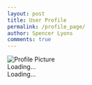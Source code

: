```yaml
---
layout: post
title: User Profile
permalink: /profile_page/
author: Spencer Lyons
comments: true
---
```


<!-- Link to the external CSS file -->
<link rel="stylesheet" href="{{ site.baseurl }}/assets/css/profile_style.css">
<html lang="en">
<head>
    <meta charset="UTF-8">
    <meta name="viewport" content="width=device-width, initial-scale=1.0">
    <title>User Profile</title>
    <link rel="stylesheet" href="/socialmedia_frontend/assets/css/profile_style.css">
</head>
<body>
    <div class="profile-header">
        <img src="http://127.0.0.1:8887/socialmedia_frontend/images/logo.png" alt="Profile Picture" class="profile-picture" />
        <div class="name" id="username">Loading...</div>
        <div class="theme" id="theme-preference">Loading...</div>
    </div>
    <script>
        // API Endpoint
        const apiUrl = 'http://127.0.0.1:8887/api/user_profile'; // Replace with your API URL
        // Fetch user data and populate the profile
        async function loadProfile() {
            try {
                const userId = 1;
                const response = await fetch(`${apiUrl}?user_id=${userId}`);
                const data = await response.json();
                // Populate profile details
                document.getElementById('link').src = data.link || 'http://127.0.0.1:8887/socialmedia_frontend/images/logo.png';
                document.getElementById('username').textContent = data.name || 'Unknown User';
                document.getElementById('theme-prefrence').textContent = `Preferred Theme: ${data.theme || 'Light'}`;
            } catch (error) {
                console.error('Error fetching profile data:', error);
            }
        }
        // Load profile on page load
        document.addEventListener('DOMContentLoaded', loadProfile);
    </script>
</body>
</html>